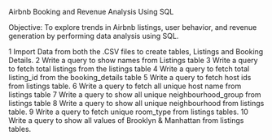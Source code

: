 Airbnb Booking and Revenue Analysis Using SQL

Objective:
To explore trends in Airbnb listings, user behavior, and revenue generation by performing data analysis using SQL.

1 Import Data from both the .CSV files to create tables, Listings and Booking Details.
2 Write a query to show names from Listings table
3 Write a query to fetch total listings from the listings table
4 Write a query to fetch total listing_id from the booking_details table
5 Write a query to fetch host ids from listings table.
6 Write a query to fetch all unique host name from listings table
7 Write a query to show all unique neighbourhood_group from listings table
8 Write a query to show all unique neighbourhood from listings table.
9 Write a query to fetch unique room_type from listings tables.
10 Write a query to show all values of Brooklyn & Manhattan from listings tables.
